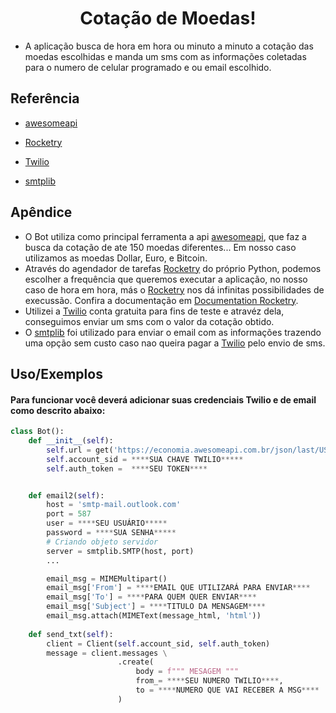 

<h1 align ="center "> Cotação de Moedas!</h1>


- A aplicação busca de hora em hora ou minuto a minuto a cotação das moedas escolhidas e manda um sms com as informações coletadas para o numero de celular programado e ou email escolhido.


## Referência
 - [awesomeapi](https://docs.awesomeapi.com.br/)

 - [Rocketry](https://rocketry.readthedocs.io/en/stable/)
 
 - [Twilio](https://www.twilio.com/pt-br/)
 
 - [smtplib](https://docs.python.org/3/library/smtplib.html)

 

## Apêndice
- O Bot utiliza como principal ferramenta a api [awesomeapi](https://docs.awesomeapi.com.br/), que faz a busca da cotação de ate 150 moedas diferentes... Em nosso caso utilizamos as moedas Dollar, Euro, e Bitcoin.
- Através do agendador de tarefas [Rocketry](https://rocketry.readthedocs.io/en/stable/) do próprio Python, podemos escolher a frequência que queremos executar a aplicação, no nosso caso de hora em hora, más o [Rocketry](https://rocketry.readthedocs.io/en/stable/) nos dá infinitas possibilidades de execussão. Confira a documentação em [Documentation Rocketry](https://rocketry.readthedocs.io/en/stable/).
- Utilizei a [Twilio](https://www.twilio.com/pt-br/) conta gratuita para fins de teste e atravéz dela, conseguimos enviar um sms com o valor da cotação obtido.
- O [smtplib](https://docs.python.org/3/library/smtplib.html) foi utilizado para enviar o email com as informações trazendo uma opção sem custo caso nao queira pagar a [Twilio](https://www.twilio.com/pt-br/) pelo envio de sms.

## Uso/Exemplos
#### Para funcionar você deverá adicionar suas credenciais Twilio e de email como descrito abaixo:
```Python
class Bot():
    def __init__(self):
        self.url = get('https://economia.awesomeapi.com.br/json/last/USD-BRL,EUR-BRL,BTC-BRL')
        self.account_sid = ****SUA CHAVE TWILIO*****
        self.auth_token =  ****SEU TOKEN****


    def email2(self):
        host = 'smtp-mail.outlook.com'
        port = 587
        user = ****SEU USUÁRIO*****
        password = ****SUA SENHA*****
        # Criando objeto servidor
        server = smtplib.SMTP(host, port)
        ...

        email_msg = MIMEMultipart()
        email_msg['From'] = ****EMAIL QUE UTILIZARÁ PARA ENVIAR****
        email_msg['To'] = ****PARA QUEM QUER ENVIAR****
        email_msg['Subject'] = ****TITULO DA MENSAGEM****
        email_msg.attach(MIMEText(message_html, 'html'))
    
    def send_txt(self):
        client = Client(self.account_sid, self.auth_token)
        message = client.messages \
                        .create(
                            body = f""" MESAGEM """
                            from_= ****SEU NUMERO TWILIO****,
                            to = ****NUMERO QUE VAI RECEBER A MSG****
                        )

        

```

